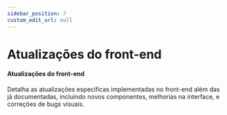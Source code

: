 ```yaml
---
sidebar_position: 7
custom_edit_url: null
---
```


# Atualizações do front-end

#### Atualizações do front-end

Detalha as atualizações específicas implementadas no front-end além das já documentadas, incluindo novos componentes, melhorias na interface, e correções de bugs visuais.
